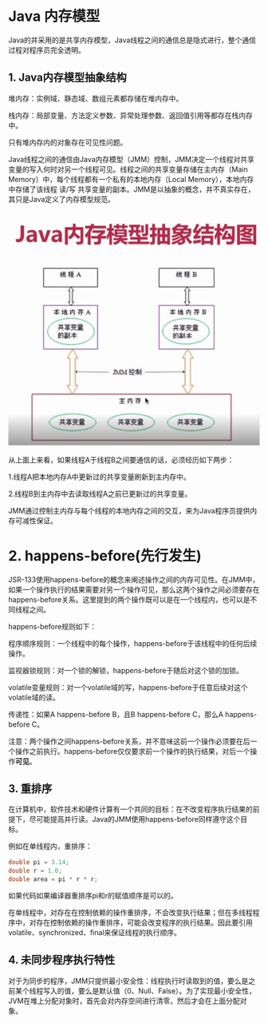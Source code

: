 # Java 内存模型

Java的并采用的是共享内存模型，Java线程之间的通信总是隐式进行，整个通信过程对程序员完全透明。

## 1. Java内存模型抽象结构

堆内存：实例域、静态域、数组元素都存储在堆内存中。

栈内存：局部变量、方法定义参数、异常处理参数、返回值引用等都存在栈内存中。

只有堆内存内的对象存在可见性问题。

Java线程之间的通信由Java内存模型（JMM）控制，JMM决定一个线程对共享变量的写入何时对另一个线程可见。线程之间的共享变量存储在主内存（Main Memory）中，每个线程都有一个私有的本地内存（Local Memory），本地内存中存储了该线程 读/写 共享变量的副本。JMM是以抽象的概念，并不真实存在，其只是Java定义了内存模型规范。

![](./images/jmm1.jpg)

从上面上来看，如果线程A于线程B之间要通信的话，必须经历如下两步：

1.线程A把本地内存A中更新过的共享变量刷新到主内存中。

2.线程B到主内存中去读取线程A之前已更新过的共享变量。

JMM通过控制主内存与每个线程的本地内存之间的交互，来为Java程序员提供内存可减性保证。

# 2. happens-before(先行发生)

JSR-133使用happens-before的概念来阐述操作之间的内存可见性。在JMM中，如果一个操作执行的结果需要对另一个操作可见，那么这两个操作之间必须要存在happens-before关系。这里提到的两个操作既可以是在一个线程内，也可以是不同线程之间。

happens-before规则如下：

程序顺序规则：一个线程中的每个操作，happens-before于该线程中的任何后续操作。

监视器锁规则：对一个锁的解锁，happens-before于随后对这个锁的加锁。

volatile变量规则：对一个volatile域的写，happens-before于任意后续对这个volatile域的读。

传递性：如果A happens-before B，且B happens-before C，那么A happens-before C。

注意：两个操作之间happens-before关系，并不意味这前一个操作必须要在后一个操作之前执行。happens-before仅仅要求前一个操作的执行结果，对后一个操作**可见**。

## 3. 重排序

在计算机中，软件技术和硬件计算有一个共同的目标：在不改变程序执行结果的前提下，尽可能提高并行读。Java的JMM使用happens-before同样遵守这个目标。

例如在单线程内，重排序：

```java
double pi = 3.14;
double r = 1.0;
double area = pi * r * r;
```

如果代码如果编译器重排序pi和r的赋值顺序是可以的。

在单线程中，对存在在控制依赖的操作重排序，不会改变执行结果；但在多线程程序中，对存在控制依赖的操作重排序，可能会改变程序的执行结果。因此要引用volatile、synchronized、final来保证线程的执行顺序。



## 4. 未同步程序执行特性

对于为同步的程序，JMM只提供最小安全性：线程执行时读取到的值，要么是之前某个线程写入的值，要么是默认值（0、Null、False）。为了实现最小安全性，JVM在堆上分配对象时，首先会对内存空间进行清零，然后才会在上面分配对象。







